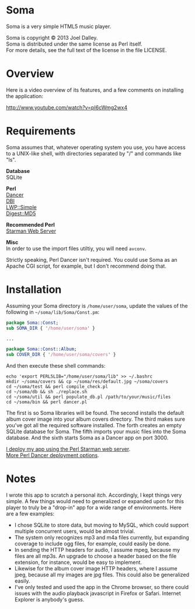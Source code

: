 Soma
====

Soma is a very simple HTML5 music player.

Soma is copyright &copy; 2013 Joel Dalley.<br/>
Soma is distributed under the same license as Perl itself.<br/>
For more details, see the full text of the license in the file LICENSE.


Overview
========

Here is a video overview of its features, and a few comments on installing the application:

http://www.youtube.com/watch?v=pI6cWmg2wx4


Requirements
============

Soma assumes that, whatever operating system you use, you have access to a UNIX-like shell, with directories separated by "/" and commands like "ls".

**Database**<br/>
SQLite

**Perl**<br/>
[Dancer](http://www.perldancer.org/)<br/>
[DBI](http://search.cpan.org/dist/DBI/DBI.pm)<br/>
[LWP::Simple](http://search.cpan.org/~gaas/libwww-perl-6.05/lib/LWP/Simple.pm)<br/>
[Digest::MD5](http://search.cpan.org/~gaas/Digest-MD5-2.52/MD5.pm)<br/>

**Recommended Perl**<br/>
[Starman Web Server](http://search.cpan.org/~miyagawa/Starman-0.1000/lib/Starman.pm)

**Misc**<br/>
In order to use the import files utiltiy, you will need `avconv`.

Strictly speaking, Perl Dancer isn't required. You could use Soma as an Apache CGI script, for example, but I don't recommend doing that.


Installation
============

Assuming your Soma directory is `/home/user/soma`, update the values of the following in `~/soma/lib/Soma/Const.pm`:

```perl
package Soma::Const;
sub SOMA_DIR { '/home/user/soma' }

...

package Soma::Const::Album;
sub COVER_DIR { '/home/user/soma/covers' }
```

And then execute these shell commands:

```
echo 'export PERL5LIB="/home/user/soma/lib" >> ~/.bashrc
mkdir ~/soma/covers && cp ~/soma/res/default.jpg ~/soma/covers
cd ~/soma/test && perl compile_check.pl
cd ~/soma/db && sh ./replace.sh
cd ~/soma/util && perl populate_db.pl /path/to/your/music/files
cd ~/soma/bin && perl dancer.pl
```

The first is so Soma libraries will be found. The second installs the default album cover image into your album covers directory. The third makes sure you've got all the required software installed. The forth creates an empty SQLite database for Soma. The fifth imports your music files into the Soma database. And the sixth starts Soma as a Dancer app on port 3000.

[I deploy my app using the Perl Starman web server](https://github.com/joeldalley/Soma/blob/master/bin/restart.sh).<br/>
[More Perl Dancer deployment options](http://search.cpan.org/dist/Dancer/lib/Dancer/Deployment.pod).

Notes
=====

I wrote this app to scratch a personal itch. Accordingly, I kept things very simple. A few things would need to generalized or expanded upon for this player to truly be a "drop-in" app for a wide range of environments. Here are a few examples:

 - I chose SQLite to store data, but moving to MySQL, which could support multiple concurrent users, would be almost trivial.
 - The system only recognizes mp3 and m4a files currently, but expanding coverage to include ogg files, for example, could easily be done.
 - In sending the HTTP headers for audio, I assume mpeg, because my files are all mp3s. An upgrade to choose a header based on the file extension, for instance, would be easy to implement. 
 - Likewise for the album cover image HTTP headers, where I assume jpeg, because all my images are jpg files. This could also be generalized easily.
 - I've only tested and used the app in the Chrome browser, so there could issues with the audio playback javascript in Firefox or Safari. Internet Explorer is anybody's guess.
